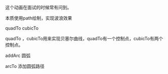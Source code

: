 这个动画在面试的时候常有问到。

本质使用path绘制，实现波浪效果

quadTo cubicTo

quadTo ，cubicTo用来实现贝塞尔曲线，quadTo有一个控制点，cubicTo有两个控制点。

addArc 圆弧

arcTo 添加圆弧路径